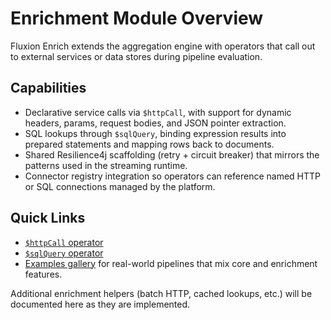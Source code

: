 # Enrichment Module Overview

Fluxion Enrich extends the aggregation engine with operators that call out to external services or data stores during pipeline evaluation.

## Capabilities

- Declarative service calls via `$httpCall`, with support for dynamic headers, params, request bodies, and JSON pointer extraction.
- SQL lookups through `$sqlQuery`, binding expression results into prepared statements and mapping rows back to documents.
- Shared Resilience4j scaffolding (retry + circuit breaker) that mirrors the patterns used in the streaming runtime.
- Connector registry integration so operators can reference named HTTP or SQL connections managed by the platform.

## Quick Links

- [`$httpCall` operator](operators/httpCall.md)
- [`$sqlQuery` operator](operators/sqlQuery.md)
- [Examples gallery](../examples/exampleSet1.md) for real-world pipelines that mix core and enrichment features.

Additional enrichment helpers (batch HTTP, cached lookups, etc.) will be documented here as they are implemented.
